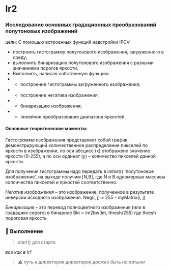 # lr2

###  Исследование основных градационных преобразований полутоновых изображений

цели:
C помощью встроенных функций надстройки IPCV: 
- построить гистограмму полутонового изображения, загруженного в среду; 
- выполнить бинаризацию полутонового изображения с разными значениями порогов яркости.
-  Выполнить, написав собственную функцию: 
- - построение гистограммы загруженного изображения; 
- - построение негатива изображения; 
- - бинаризацию изображения; 
- - линейное преобразование диапазона яркостей.

#### Основные теоритические моменты: 

_Гистограмма_  изображения представляет собой график, демонстрирующий количественное распределение пикселей по яркости в изображении,
по оси абсцисс (x) отображено значение яркости (0-255), а по оси ординат (y) – количество пикселей данной яркости.

Для получения гистограммы надо передать в imhist() 'полутоновое изображение', на выходе получим [N,B], где N и B одномерные массивы колличества пикселей и яркостей соответственно.

_Негатив изображения_ – это изображение, полученное в результате инверсии исходного изображения.
Neg(i, j) = 255 - myMatrix(i, j)

_Бинаризация_ – это перевод полноцветного изображения (или в градациях серого) в бинарное
Bin = im2bw(im, thresh/255) 
где thresh пороговая яркость


### 🍅 Выполнение 

> start() для старта

_все как в lr1_

> *⚠️ путь к директории директории должен быть на латыни*